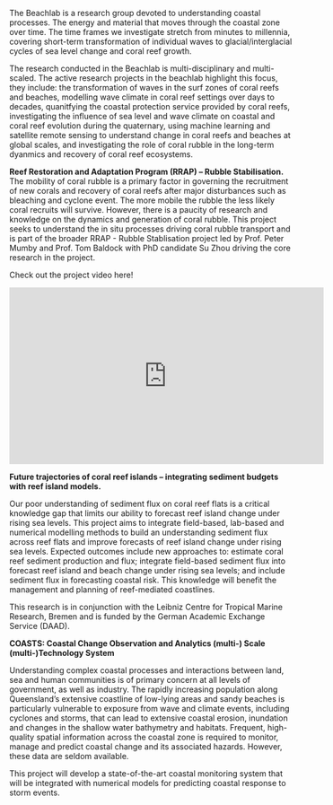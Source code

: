 The Beachlab is a research group devoted to understanding coastal processes. The energy and material that moves through the coastal zone over time. The time frames we investigate stretch from minutes to millennia, covering short-term transformation of individual waves to glacial/interglacial cycles of sea level change and coral reef growth. 

The research conducted in the Beachlab is multi-disciplinary and multi-scaled. The active research projects in the beachlab highlight this focus, they include: the transformation of waves in the surf zones of coral reefs and beaches, modelling wave climate in coral reef settings over days to decades, quanitfying the coastal protection service provided by coral reefs, investigating the influence of sea level and wave climate on coastal and coral reef evolution during the quaternary, using machine learning and satellite remote sensing to understand change in coral reefs and beaches at global scales, and investigating the role of coral rubble in the long-term dyanmics and recovery of coral reef ecosystems. 



**Reef Restoration and Adaptation Program (RRAP) – Rubble Stabilisation.**
The mobility of coral rubble is a primary factor in governing the recruitment of new corals and recovery of coral reefs after major disturbances such as bleaching and cyclone event. The more mobile the rubble the less likely coral recruits will survive. However, there is a paucity of research and knowledge on the dynamics and generation of coral rubble. This project seeks to understand the in situ processes driving coral rubble transport and is part of the broader RRAP - Rubble Stablisation project led by Prof. Peter Mumby and Prof. Tom Baldock with PhD candidate Su Zhou driving the core research in the project.

Check out the project video here!

<iframe width="560" height="315" src="https://www.youtube.com/embed/MfQpiFP38VA?si=KFL5PurjxXMxvWf6" title="YouTube video player" frameborder="0" allow="accelerometer; autoplay; clipboard-write; encrypted-media; gyroscope; picture-in-picture; web-share" allowfullscreen></iframe>

**Future trajectories of coral reef islands – integrating sediment budgets with reef island models.**

Our poor understanding of sediment flux on coral reef flats is a critical knowledge gap that limits our ability to forecast reef island change under rising sea levels. This project aims to integrate field-based, lab-based and numerical modelling methods to build an understanding sediment flux across reef flats and improve forecasts of reef island change under rising sea levels. Expected outcomes include new approaches to: estimate coral reef sediment production and flux; integrate field-based sediment flux into forecast reef island and beach change under rising sea levels; and include sediment flux in forecasting coastal risk. This knowledge will benefit the management and planning of reef-mediated coastlines.

This research is in conjunction with the Leibniz Centre for Tropical Marine Research, Bremen and is funded by the German Academic Exchange Service (DAAD).

**COASTS: Coastal Change Observation and Analytics (multi-) Scale (multi-)Technology System**

Understanding complex coastal processes and interactions between land, sea and human communities is of primary concern at all levels of government, as well as industry. The rapidly increasing population along Queensland’s extensive coastline of low-lying areas and sandy beaches is particularly vulnerable to exposure from wave and climate events, including cyclones and storms, that can lead to extensive coastal erosion, inundation and changes in the shallow water bathymetry and habitats. Frequent, high-quality spatial information across the coastal zone is required to monitor, manage and predict coastal change and its associated hazards. However, these data are seldom available. 

This project will develop a state-of-the-art coastal monitoring system that will be integrated with numerical models for predicting coastal response to storm events.







